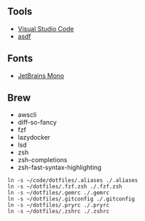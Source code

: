 Tools
-------
* [Visual Studio Code](https://code.visualstudio.com/)
* [asdf](https://asdf-vm.com/)

Fonts
-----
* [JetBrains Mono](https://www.jetbrains.com/lp/mono/)

Brew
----
* awscli
* diff-so-fancy
* fzf
* lazydocker
* lsd
* zsh
* zsh-completions
* zsh-fast-syntax-highlighting


```
ln -s ~/code/dotfiles/.aliases ./.aliases
ln -s ~/dotfiles/.fzf.zsh ./.fzf.zsh
ln -s ~/dotfiles/.gemrc ./.gemrc
ln -s ~/dotfiles/.gitconfig ./.gitconfig
ln -s ~/dotfiles/.pryrc ./.pryrc
ln -s ~/dotfiles/.zshrc ./.zshrc
```
